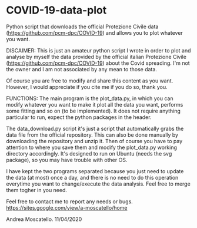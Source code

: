 # COVID-19-data-plot
Python script that downloads the official Protezione Civile data (https://github.com/pcm-dpc/COVID-19) and allows you to plot whatever you want.

DISCAIMER:
This is just an amateur python script I wrote in order to plot and analyse by myself the data provided by the official italian Protezione Civile (https://github.com/pcm-dpc/COVID-19) about the Covid spreading. I'm not the owner and I am not associated by any mean to those data.

Of course you are free to modify and share this content as you want. However, I would appreciate if you cite me if you do so, thank you.



FUNCTIONS:
The main program is the plot_data.py, in which you can modify whatever you want to make it plot all the data you want, performs some fitting and so on (to be implemented).
It does not require anything particular to run, expect the python packages in the header.

The data_download.py script it's just a script that automatically grabs the data file from the official repository. This can also be done manually by downloading the repository and unzip it. Then of course you have to pay attention to where you save them and modify the plot_data.py working directory accordingly.
It's designed to run on Ubuntu (needs the svg package), so you may have trouble with other OS.

I have kept the two programs separated because you just need to update the data (at most) once a day, and there is no need to do this operation everytime you want to change/execute the data analysis. Feel free to merge them togher in you need.




Feel free to contact me to report any needs or bugs.
https://sites.google.com/view/a-moscatello/home

Andrea Moscatello. 
11/04/2020

